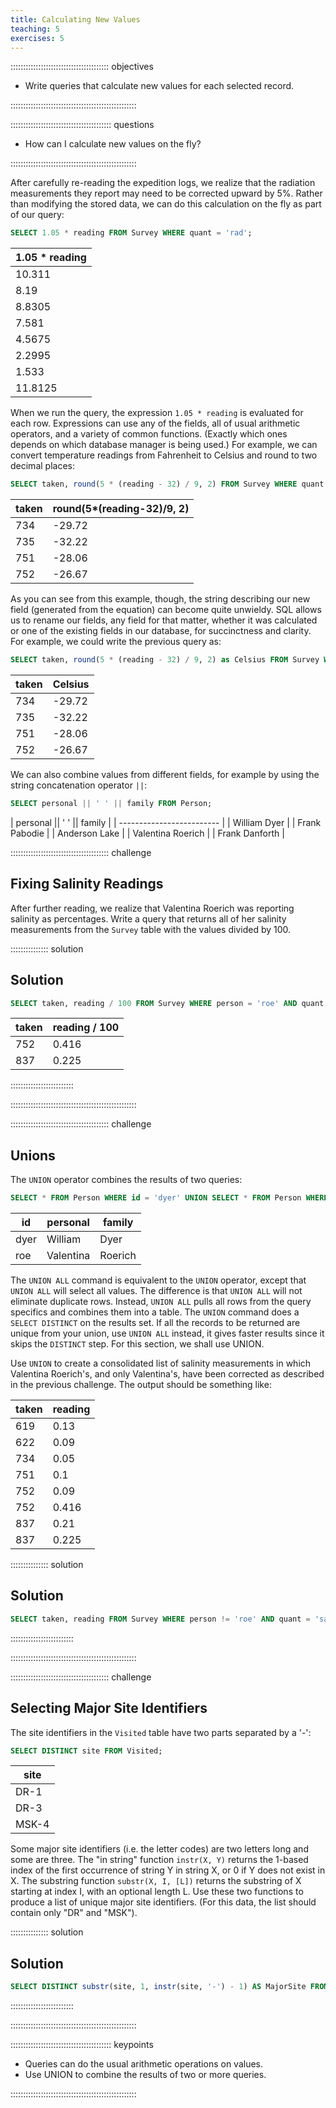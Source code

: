 ```yaml
---
title: Calculating New Values
teaching: 5
exercises: 5
---
```


::::::::::::::::::::::::::::::::::::::: objectives

- Write queries that calculate new values for each selected record.

::::::::::::::::::::::::::::::::::::::::::::::::::

:::::::::::::::::::::::::::::::::::::::: questions

- How can I calculate new values on the fly?

::::::::::::::::::::::::::::::::::::::::::::::::::

After carefully re-reading the expedition logs,
we realize that the radiation measurements they report
may need to be corrected upward by 5%.
Rather than modifying the stored data,
we can do this calculation on the fly
as part of our query:

```sql
SELECT 1.05 * reading FROM Survey WHERE quant = 'rad';
```

| 1\.05 \* reading            | 
| ------------------------- |
| 10\.311                    | 
| 8\.19                      | 
| 8\.8305                    | 
| 7\.581                     | 
| 4\.5675                    | 
| 2\.2995                    | 
| 1\.533                     | 
| 11\.8125                   | 

When we run the query,
the expression `1.05 * reading` is evaluated for each row.
Expressions can use any of the fields,
all of usual arithmetic operators,
and a variety of common functions.
(Exactly which ones depends on which database manager is being used.)
For example,
we can convert temperature readings from Fahrenheit to Celsius
and round to two decimal places:

```sql
SELECT taken, round(5 * (reading - 32) / 9, 2) FROM Survey WHERE quant = 'temp';
```

| taken                     | round(5\*(reading-32)/9, 2) | 
| ------------------------- | -------------------------- |
| 734                       | \-29.72                     | 
| 735                       | \-32.22                     | 
| 751                       | \-28.06                     | 
| 752                       | \-26.67                     | 

As you can see from this example, though, the string describing our
new field (generated from the equation) can become quite unwieldy. SQL
allows us to rename our fields, any field for that matter, whether it
was calculated or one of the existing fields in our database, for
succinctness and clarity. For example, we could write the previous
query as:

```sql
SELECT taken, round(5 * (reading - 32) / 9, 2) as Celsius FROM Survey WHERE quant = 'temp';
```

| taken                     | Celsius                    | 
| ------------------------- | -------------------------- |
| 734                       | \-29.72                     | 
| 735                       | \-32.22                     | 
| 751                       | \-28.06                     | 
| 752                       | \-26.67                     | 

We can also combine values from different fields,
for example by using the string concatenation operator `||`:

```sql
SELECT personal || ' ' || family FROM Person;
```

| personal || ' ' || family | 
| ------------------------- |
| William Dyer              | 
| Frank Pabodie             | 
| Anderson Lake             | 
| Valentina Roerich         | 
| Frank Danforth            | 

:::::::::::::::::::::::::::::::::::::::  challenge

## Fixing Salinity Readings

After further reading,
we realize that Valentina Roerich
was reporting salinity as percentages.
Write a query that returns all of her salinity measurements
from the `Survey` table
with the values divided by 100.

:::::::::::::::  solution

## Solution

```sql
SELECT taken, reading / 100 FROM Survey WHERE person = 'roe' AND quant = 'sal';
```

| taken                     | reading / 100              | 
| ------------------------- | -------------------------- |
| 752                       | 0\.416                      | 
| 837                       | 0\.225                      | 

:::::::::::::::::::::::::

::::::::::::::::::::::::::::::::::::::::::::::::::

:::::::::::::::::::::::::::::::::::::::  challenge

## Unions

The `UNION` operator combines the results of two queries:

```sql
SELECT * FROM Person WHERE id = 'dyer' UNION SELECT * FROM Person WHERE id = 'roe';
```

| id                        | personal                   | family  | 
| ------------------------- | -------------------------- | ------- |
| dyer                      | William                    | Dyer    | 
| roe                       | Valentina                  | Roerich | 

The `UNION ALL` command is equivalent to the `UNION` operator,
except that `UNION ALL` will select all values.
The difference is that `UNION ALL` will not eliminate duplicate rows.
Instead, `UNION ALL` pulls all rows from the query
specifics and combines them into a table.
The `UNION` command does a `SELECT DISTINCT` on the results set.
If all the records to be returned are unique from your union,
use `UNION ALL` instead, it gives faster results since it skips the `DISTINCT` step.
For this section, we shall use UNION.

Use `UNION` to create a consolidated list of salinity measurements
in which Valentina Roerich's, and only Valentina's,
have been corrected as described in the previous challenge.
The output should be something like:

| taken                     | reading                    | 
| ------------------------- | -------------------------- |
| 619                       | 0\.13                       | 
| 622                       | 0\.09                       | 
| 734                       | 0\.05                       | 
| 751                       | 0\.1                        | 
| 752                       | 0\.09                       | 
| 752                       | 0\.416                      | 
| 837                       | 0\.21                       | 
| 837                       | 0\.225                      | 

:::::::::::::::  solution

## Solution

```sql
SELECT taken, reading FROM Survey WHERE person != 'roe' AND quant = 'sal' UNION SELECT taken, reading / 100 FROM Survey WHERE person = 'roe' AND quant = 'sal' ORDER BY taken ASC;
```

:::::::::::::::::::::::::

::::::::::::::::::::::::::::::::::::::::::::::::::

:::::::::::::::::::::::::::::::::::::::  challenge

## Selecting Major Site Identifiers

The site identifiers in the `Visited` table have two parts
separated by a '-':

```sql
SELECT DISTINCT site FROM Visited;
```

| site                      | 
| ------------------------- |
| DR-1                      | 
| DR-3                      | 
| MSK-4                     | 

Some major site identifiers (i.e. the letter codes) are two letters long and some are three.
The "in string" function `instr(X, Y)`
returns the 1-based index of the first occurrence of string Y in string X,
or 0 if Y does not exist in X.
The substring function `substr(X, I, [L])`
returns the substring of X starting at index I, with an optional length L.
Use these two functions to produce a list of unique major site identifiers.
(For this data,
the list should contain only "DR" and "MSK").

:::::::::::::::  solution

## Solution

```sql
SELECT DISTINCT substr(site, 1, instr(site, '-') - 1) AS MajorSite FROM Visited;
```

:::::::::::::::::::::::::

::::::::::::::::::::::::::::::::::::::::::::::::::

:::::::::::::::::::::::::::::::::::::::: keypoints

- Queries can do the usual arithmetic operations on values.
- Use UNION to combine the results of two or more queries.

::::::::::::::::::::::::::::::::::::::::::::::::::


